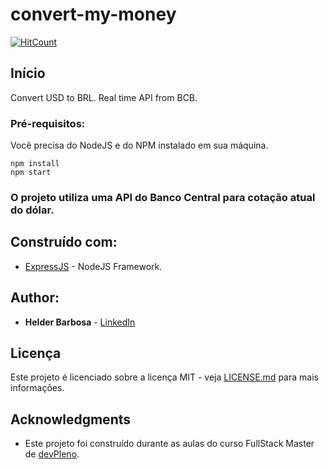 # convert-my-money

[![HitCount](https://hits.dwyl.com/helder-barbosa/helder-barbosa/convert-my-money.svg)](https://hits.dwyl.com/helder-barbosa/helder-barbosa/convert-my-money)


## Início

Convert USD to BRL. Real time API from BCB.

### Pré-requisitos:

Você precisa do NodeJS e do NPM instalado em sua máquina.

```
npm install
npm start
```
### O projeto utiliza uma API do Banco Central para cotação atual do dólar.


## Construído com:

* [ExpressJS](https://expressjs.com/pt-br/) - NodeJS Framework.

## Author:

* **Helder Barbosa** - [LinkedIn](https://www.linkedin.com/in/helder-barbosa1/)


## Licença

Este projeto é licenciado sobre a licença MIT - veja [LICENSE.md](LICENSE.md) para mais informações.

## Acknowledgments

* Este projeto foi construído durante as aulas do curso FullStack Master de [devPleno](https://devpleno.com/).
